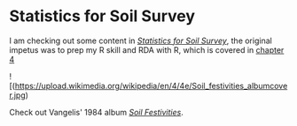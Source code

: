 # Statistics for Soil Survey

I am checking out some content in [*Statistics for Soil Survey*](http://ncss-tech.github.io/stats_for_soil_survey/), the original impetus was to prep my R skill and RDA with R, which is covered in [chapter 4](http://ncss-tech.github.io/stats_for_soil_survey/chapters/4_exploratory_analysis/4_exploratory_analysis.html)

![(https://upload.wikimedia.org/wikipedia/en/4/4e/Soil_festivities_albumcover.jpg)

Check out Vangelis' 1984 album [*Soil Festivities*](https://www.youtube.com/watch?v=SlmS54OIkKY).